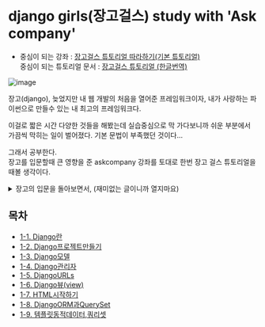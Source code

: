 # django girls(장고걸스) study with 'Ask company'

- 중심이 되는 강좌 : [장고걸스 튜토리얼 따라하기(기본 튜토리얼)](https://www.askcompany.kr/r/djangogirls/)  
중심이 되는 튜토리얼 문서 : [장고걸스 튜토리얼 (한글번역)](https://tutorial.djangogirls.org/ko/)

![image](https://user-images.githubusercontent.com/48408417/82525792-47689c00-9b6d-11ea-8c4c-1d4f12df45b9.png)

장고(django), 늦었지만 내 웹 개발의 처음을 열어준 프레임워크이자,   내가 사랑하는 파이썬으로 만들수 있는 내 최고의 프레임워크다. 

이걸로 짧은 시간 다양한 것들을 해봤는데 실습중심으로 막 가다보니까 쉬운 부분에서 가끔씩 막히는 일이 벌어졌다. 기본 문법이 부족했던 것이다...   

그래서 공부한다.   
장고를 입문할때 큰 영향을 준 askcompany 강좌를 토대로 한번 장고 걸스 튜토리얼을 때볼 생각이다.

<details>
    <summary>장고의 입문을 돌아보면서, (재미없는 글이니까 열지마요)</summary>
사실상 장고(django)를 가지고 여러 프로젝트를 해보았다. (물론2020년이 들어서야 늦게 시작했긴 했지만...)

이 장고는 내가 웹 백엔드(+풀스택)를 처음으로 개발해보게 된, 입문백프레임워크? 인데, 이 프레임워크를 접하게 된 계기가, 다름아닌Ask company의 영상이였다.

솔직히 그전까진 학교에서 하라는데로 하고, 공부하는데 솔솔한재미는 있어도 막 폭발적으로 밤을 세서 코딩을 하고싶진 않았다.  
근데 2019년 말, 우연히 시작한 크롤링에서 삘이 팍 꽃혀서 한동안 접어뒀던 파이썬 언어를 가지고 무에서 유를 공부해내기 시작했다.와... 정말 재밌었다.

물론 엄청 어려웠다. 걍 아무런 강의나 책도 없이 쌩으로 구글링으로주어들으면서 공부하였기에, 지식도 개판이였다. 

근데 유튜브로 askcompany의 이진석 코치분의 영상으로, 그동안 막혔던 코딩문제도  해결하면서 와... 엄청난 흐름과 마인드를 배웠다.
고수를 만난게, 그리고 그 고수가 가볍게 설명해주는게 하나하나   주옥같았다.

---

아무튼 이제는 지대로 입문할 시간일 것이다.  
이곳에서 이제 ask company의 강의를 들으면서, 정말로 내가좋아했던 크롤링과 장고의 끝까지 공부해볼 수 있으면 좋을 것 같다.
</details>

## 목차

- [1-1. Django란](https://github.com/Kimdonghyeon7645/django-girls_study_with_Ask-company/blob/master/1-01-Django란.md)
- [1-2. Django프로젝트만들기](https://github.com/Kimdonghyeon7645/django-girls_study_with_Ask-company/blob/master/1-02-Django프로젝트만들기.md)
- [1-3. Django모델](https://github.com/Kimdonghyeon7645/django-girls_study_with_Ask-company/blob/master/1-03-Django모델.md)
- [1-4. Django관리자](https://github.com/Kimdonghyeon7645/django-girls_study_with_Ask-company/blob/master/1-04-Django관리자.md)
- [1-5. DjangoURLs](https://github.com/Kimdonghyeon7645/django-girls_study_with_Ask-company/blob/master/1-05-DjangoURLs.md)
- [1-6. Django뷰(view)](https://github.com/Kimdonghyeon7645/django-girls_study_with_Ask-company/blob/master/1-06-Django뷰(view).md)
- [1-7. HTML시작하기](https://github.com/Kimdonghyeon7645/django-girls_study_with_Ask-company/blob/master/1-07-HTML시작하기.md)
- [1-8. DjangoORM과QuerySet](https://github.com/Kimdonghyeon7645/django-girls_study_with_Ask-company/blob/master/1-08-DjangoORM과QuerySet.md)
- [1-9. 템플릿동적데이터,쿼리셋](https://github.com/Kimdonghyeon7645/django-girls_study_with_Ask-company/blob/master/1-08-템플릿동적데이터,쿼리셋.md)